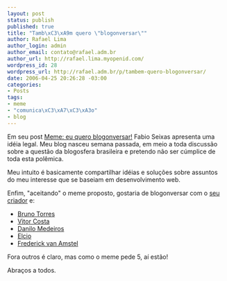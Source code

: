 ```yaml
--- 
layout: post
status: publish
published: true
title: "Tamb\xC3\xA9m quero \"blogonversar\""
author: Rafael Lima
author_login: admin
author_email: contato@rafael.adm.br
author_url: http://rafael.lima.myopenid.com/
wordpress_id: 28
wordpress_url: http://rafael.adm.br/p/tambem-quero-blogonversar/
date: 2006-04-25 20:26:28 -03:00
categories: 
- Posts
tags: 
- meme
- "comunica\xC3\xA7\xC3\xA3o"
- blog
---
```

Em seu post <a target="_blank" title="Ler o post (nova janela)" href="http://blog.fabioseixas.com.br/archives/2006/04/meme_eu_quero_b.html">Meme: eu quero blogonversar!</a> Fabio Seixas apresenta uma idéia legal. Meu blog nasceu semana passada, em meio a toda discussão sobre a questão da blogosfera brasileira e pretendo não ser cúmplice de toda esta polêmica.

Meu intuito é  basicamente compartilhar idéias e soluções sobre assuntos do meu interesse que se baseiam em desenvolvimento web.

Enfim, "aceitando" o meme proposto, gostaria de blogonversar com o <a target="_blank" title="Visitar o blog (nova janela)" href="http://blog.fabioseixas.com.br">seu criador</a> e:
<ul>
	<li><a target="_blank" title="Acessar o blog (nova janela)" href="http://brunotorres.net/">Bruno Torres</a></li>
	<li><a target="_blank" title="Visitar o blog (nova janela)" href="http://designcriativo.com/">Vitor Costa</a></li>
	<li><a target="_blank" title="Visitar o blog (nova janela)" href="http://www.digitalminds.com.br/blog/">Danilo Medeiros</a></li>
	<li><a target="_blank" title="Visitar o blog (nova janela)" href="http://blog.elcio.com.br/">Elcio</a></li>
	<li><a target="_blank" title="Visitar o blog (nova janela)" href="http://www.usabilidoido.com.br/">Frederick van Amstel</a></li>
</ul>
Fora outros é claro, mas como o meme pede 5, aí estão!

Abraços a todos.
